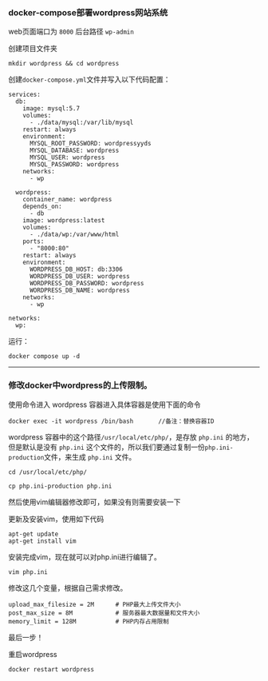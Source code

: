 ###  docker-compose部署wordpress网站系统


web页面端口为 `8000`     后台路径 `wp-admin`

创建项目文件夹

```
mkdir wordpress && cd wordpress
```

创建`docker-compose.yml`文件并写入以下代码配置：


```
services:
  db:
    image: mysql:5.7
    volumes:
      - ./data/mysql:/var/lib/mysql
    restart: always
    environment:
      MYSQL_ROOT_PASSWORD: wordpressyyds
      MYSQL_DATABASE: wordpress
      MYSQL_USER: wordpress
      MYSQL_PASSWORD: wordpress
    networks:
      - wp

  wordpress:
    container_name: wordpress
    depends_on:
      - db
    image: wordpress:latest
    volumes:
      - ./data/wp:/var/www/html
    ports:
      - "8000:80"
    restart: always
    environment:
      WORDPRESS_DB_HOST: db:3306
      WORDPRESS_DB_USER: wordpress
      WORDPRESS_DB_PASSWORD: wordpress
      WORDPRESS_DB_NAME: wordpress
    networks:
      - wp

networks:
  wp:
```

运行：

```
docker compose up -d
```


---




### 修改docker中wordpress的上传限制。


使用命令进入 wordpress 容器进入具体容器是使用下面的命令
```
docker exec -it wordpress /bin/bash       //备注：替换容器ID
```
wordpress 容器中的这个路径`/usr/local/etc/php/`，是存放 `php.ini` 的地方，但是默认是没有 `php.ini` 这个文件的，所以我们要通过复制一份`php.ini-production`文件，来生成 `php.ini` 文件。
```
cd /usr/local/etc/php/
```
```
cp php.ini-production php.ini
```
然后使用vim编辑器修改即可，如果没有则需要安装一下

更新及安装vim，使用如下代码
```
apt-get update
apt-get install vim
```
安装完成vim，现在就可以对php.ini进行编辑了。
```
vim php.ini
```
修改这几个变量，根据自己需求修改。
```
upload_max_filesize = 2M      # PHP最大上传文件大小
post_max_size = 8M            # 服务器最大数据量和文件大小
memory_limit = 128M           # PHP内存占用限制
```
最后一步！

重启wordpress
```
docker restart wordpress
```
